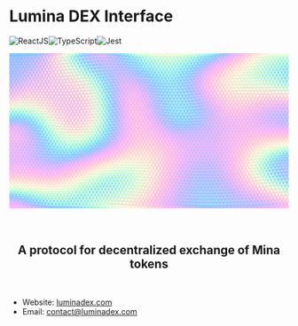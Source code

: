 # Lumina DEX Interface

![ReactJS](https://img.shields.io/badge/-ReactJs-61DAFB?logo=react&logoColor=white&style=for-the-badge)![TypeScript](https://img.shields.io/badge/typescript-%23007ACC.svg?style=for-the-badge&logo=typescript&logoColor=white)![Jest](https://img.shields.io/badge/Jest-323330?style=for-the-badge&logo=Jest&logoColor=white)

<p align="center">
  <img src="public/background/background.png"/>
</p>

<br />

<h2 align="center">
  A protocol for decentralized exchange of Mina tokens
</h2>

<br />

- Website: [luminadex.com](https://luminadex.com/)
- Email: [contact@luminadex.com](mailto:contact@luminadex.com)

